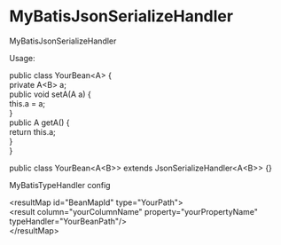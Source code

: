 # MyBatisJsonSerializeHandler
MyBatisJsonSerializeHandler

Usage:  

public class YourBean&lt;A&gt; {  
        private A&lt;B&gt; a;  
        public void setA(A a)  {  
                this.a = a;  
        }  
        public A getA()  {  
                return this.a;  
        }  
}  

public class YourBean&lt;A&lt;B&gt;&gt; extends JsonSerializeHandler&lt;A&lt;B&gt;&gt; {}

MyBatisTypeHandler config  

&lt;resultMap id="BeanMapId" type="YourPath"&gt;  
        &lt;result column="yourColumnName" property="yourPropertyName" typeHandler="YourBeanPath"/&gt;  
&lt;/resultMap&gt;

